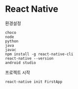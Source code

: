 # React Native

환경설정

```
choco
node
python
java
javac
npm install -g react-native-cli
react-native --version
android studio
```

프로젝트 시작

```
react-native init FirstApp
```

